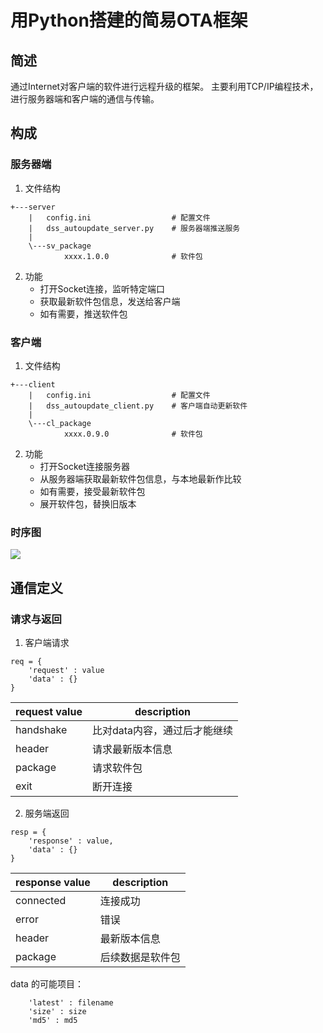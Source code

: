 # 用Python搭建的简易OTA框架
## 简述

通过Internet对客户端的软件进行远程升级的框架。
主要利用TCP/IP编程技术，进行服务器端和客户端的通信与传输。

## 构成

### 服务器端

1. 文件结构

```
+---server
    |   config.ini                  # 配置文件
    |   dss_autoupdate_server.py    # 服务器端推送服务
    |
    \---sv_package
            xxxx.1.0.0              # 软件包
```

2. 功能
    - 打开Socket连接，监听特定端口
    - 获取最新软件包信息，发送给客户端
    - 如有需要，推送软件包

### 客户端

1. 文件结构

```
+---client
    |   config.ini                  # 配置文件
    |   dss_autoupdate_client.py    # 客户端自动更新软件
    |
    \---cl_package
            xxxx.0.9.0              # 软件包
```

2. 功能
    - 打开Socket连接服务器
    - 从服务器端获取最新软件包信息，与本地最新作比较
    - 如有需要，接受最新软件包
    - 展开软件包，替换旧版本

### 时序图

![](https://www.websequencediagrams.com/cgi-bin/cdraw?lz=dGl0bGUgT1RB5pe25bqP5Zu-CgphY3RvciBVc2VyCgoKVXNlci0-Q2xpZW50OiDlkK_liqjoh6rliqjmm7TmlrDnqIvluo8KCgAcBi0-U2VydmVyOiDlu7rnq4tUQ1Dov57mjqUAFworABkJj5HpgIHmoKHpqoznoIEKADQGLT4tAGUI6L-U5ZueABoHu5PmnpwAMxPor7fmsYLmnIDmlrDova_ku7bljIXkv6Hmga8AORkAGBUgCgoKYWx0IOacieaWsOeJiOacrAogICAgAIEwCVVzAGsGoumXruaYr-WQpumcgOimgQCCAwYAJwUAgigGAIEzDwCBNQcgICAgAEwFYWx0IAAuDAAQBgBeDQCBQR0AJgkAgiER5o6o6YCBABcYAIMbCAAlCQCCdgUAdAkAfQkAggEFAIMSBemAmui_hwCBFgkAMRTlsZXlvIAAgQoSAFwVm7_mjaLml6cAglMLAG0RZWxzZQCBFAflpLHotKUANB-05pawABYTAEYKbmQAgVESAIUeEACEPweWreW8gACCThEAhUoJhbPpl60AhUkHAIIpDQCBLwXkuI0Ag38RACJKAIE_CAoAghoGl6AAhQ8WAIE4GQCBLCEKZW5kCgo&s=modern-blue)

## 通信定义

### 请求与返回

1. 客户端请求

```
req = {
    'request' : value
    'data' : {} 
}
```

| request value | description |
| ----- | ----------- |
| handshake | 比对data内容，通过后才能继续 |
| header | 请求最新版本信息 |
| package | 请求软件包 |
| exit | 断开连接 |

2. 服务端返回

```
resp = {
    'response' : value,
    'data' : {}
}
```

| response value | description |
| ----- | ----------- |
| connected | 连接成功 |
| error | 错误 |
| header | 最新版本信息 |
| package | 后续数据是软件包 |

data 的可能项目：

```
    'latest' : filename
    'size' : size
    'md5' : md5
```
